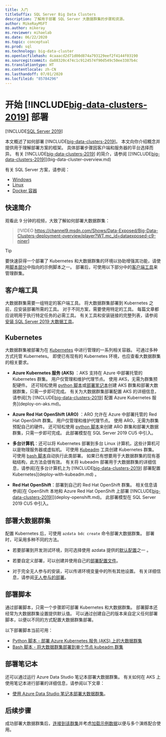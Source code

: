 ```yaml
---
title: 入门
titleSuffix: SQL Server Big Data Clusters
description: 了解用于部署 SQL Server 大数据群集的步骤和资源。
author: MikeRayMSFT
ms.author: mikeray
ms.reviewer: mihaelab
ms.date: 06/22/2020
ms.topic: conceptual
ms.prod: sql
ms.technology: big-data-cluster
ms.openlocfilehash: 4caaacd2d71d00d874a793129eef2f4144f03190
ms.sourcegitcommit: da88320c474c1c9124574f90d549c50ee3387b4c
ms.translationtype: HT
ms.contentlocale: zh-CN
ms.lasthandoff: 07/01/2020
ms.locfileid: "85784296"
---
```

# <a name="get-started-with-big-data-clusters-2019-deployment"></a>开始 [!INCLUDE[big-data-clusters-2019](../includes/ssbigdataclusters-ss-nover.md)] 部署

[!INCLUDE[SQL Server 2019](../includes/applies-to-version/sqlserver2019.md)]

本文概述了如何部署 [!INCLUDE[big-data-clusters-2019](../includes/ssbigdataclusters-ss-nover.md)]。 本文向你介绍概念并提供用于理解部署方案的框架。 具体部署步骤因客户端和服务器的平台选择而异。 有关 [!INCLUDE[big-data-clusters-2019](../includes/ssbigdataclusters-ss-nover.md)] 的简介，请参阅 [[!INCLUDE[big-data-clusters-2019](../includes/ssbigdataclusters-ver15.md)]](big-data-cluster-overview.md)

有关 SQL Server 方案，请参阅：

- [Windows](../database-engine/install-windows/install-sql-server.md)
- [Linux](../linux/sql-server-linux-setup.md)
- [Docker 容器](../linux/sql-server-linux-configure-docker.md)

## <a name="quick-introduction"></a>快速简介 

观看此 9 分钟的视频，大致了解如何部署大数据群集：

> [!VIDEO https://channel9.msdn.com/Shows/Data-Exposed/Big-Data-Clusters-deployment-overview/player?WT.mc_id=dataexposed-c9-niner]


> [!TIP]
> 要快速获得一个部署了 Kubernetes 和大数据群集的环境以协助增强其功能，请使用[脚本部分](#scripts)中指向的示例脚本之一。 部署后，可使用以下部分中的[客户端工具](#tools)来管理群集。


## <a name="client-tools"></a><a id="tools"></a> 客户端工具

大数据群集需要一组特定的客户端工具。 将大数据群集部署到 Kubernetes 之前，应安装部署所需的工具。 对于不同方案，需要使用特定的工具。 每篇文章都应说明用于执行特定任务的必需工具。 有关工具和安装链接的完整列表，请参阅[安装 SQL Server 2019 大数据工具](deploy-big-data-tools.md)。

## <a name="kubernetes"></a>Kubernetes

大数据群集被部署为在 [Kubernetes](https://kubernetes.io/docs/home) 中进行管理的一系列相关容器。 可通过多种方式托管 Kubernetes。 即使已有现有的 Kubernetes 环境，也应查看大数据群集的相关要求。

- **Azure Kubernetes 服务 (AKS)** ：AKS 支持在 Azure 中部署托管的 Kubernetes 群集。 用户仅管理和维护代理节点。 使用 AKS，无需为群集预配硬件。 还可轻松使用 [python 脚本](quickstart-big-data-cluster-deploy.md)或[部署笔记本](notebooks-deploy.md)创建 AKS 群集和部署大数据群集，只需一步即可完成。 有关为大数据群集部署配置 AKS 的详细信息，请参阅[为 [!INCLUDE[big-data-clusters-2019](../includes/ssbigdataclusters-ver15.md)] 配置 Azure Kubernetes 服务](deploy-on-aks.md)。

- **Azure Red Hat OpenShift (ARO)** ：ARO 允许在 Azure 中部署托管的 Red Hat OpenShift 群集。 用户仅管理和维护代理节点。 使用 ARO，无需为群集预配自己的硬件。 还可轻松使用 [python 脚本](quickstart-big-data-cluster-deploy-aro.md)来创建 ARO 群集和部署大数据群集，只需一步即可完成。 此部署模型在 SQL Server 2019 CU5 中引入。 

- **多台计算机**：还可以将 Kubernetes 部署到多台 Linux 计算机，这些计算机可以是物理服务器或虚拟机。 可使用 [Kubeadm](https://kubernetes.io/docs/setup/independent/create-cluster-kubeadm/) 工具创建 Kubernetes 群集。 可使用 [bash 脚本](deployment-script-single-node-kubeadm.md)自动执行此类部署。 如果已有想要用于大数据群集的现有基础结构，此方法会很有效。 有关将 kubeadm 部署用于大数据群集的详细信息，请参阅[在多台计算机上为 [!INCLUDE[big-data-clusters-2019](../includes/ssbigdataclusters-ver15.md)] 部署配置 Kubernetes](deploy-with-kubeadm.md)  。

- **Red Hat OpenShift**：部署到自己的 Red Hat OpenShift 群集。 相关信息请参阅[在 OpenShift 本地和 Azure Red Hat OpenShift 上部署 [!INCLUDE[big-data-clusters-2019](../includes/ssbigdataclusters-ss-nover.md)]](deploy-openshift.md)。 此部署模型在 SQL Server 2019 CU5 中引入。

## <a name="deploy-a-big-data-cluster"></a>部署大数据群集

配置 Kubernetes 后，可使用 `azdata bdc create` 命令部署大数据群集。 部署时，可采用多种不同的方法。

- 若要部署到开发测试环境，则可选择使用 azdata 提供的[默认配置](deployment-guidance.md#deploy)之一  。

- 若要自定义部署，可以创建并使用自己的[部署配置文件](deployment-guidance.md#configfile)。

- 对于完全无人参与的安装，可以传递环境变量中的所有其他设置。 有关详细信息，请参阅[无人参与的部署](deployment-guidance.md#unattended)。


## <a name="deployment-scripts"></a><a id="scripts"></a> 部署脚本

通过部署脚本，只需一个步骤即可部署 Kubernetes 和大数据群集。 部署脚本还经常为大数据群集设置提供默认值。 可以通过创建自己的版本来自定义任何部署脚本，以便以不同的方式配置大数据群集部署。

以下部署脚本当前可用：

- [Python 脚本 - 部署 Azure Kubernetes 服务 (AKS) 上的大数据群集](quickstart-big-data-cluster-deploy.md)
- [Bash 脚本 - 将大数据群集部署到单个节点 kubeadm 群集](deployment-script-single-node-kubeadm.md)

## <a name="deployment-notebooks"></a>部署笔记本

还可以通过运行 Azure Data Studio 笔记本部署大数据群集。 有关如何在 AKS 上使用笔记本进行部署的详细信息，请参阅以下文章：

- [使用 Azure Data Studio 笔记本部署大数据群集](notebooks-deploy.md)。

## <a name="next-steps"></a>后续步骤

成功部署大数据群集后，[连接到该群集](connect-to-big-data-cluster.md)并考虑[加载示例数据](tutorial-load-sample-data.md)以便与多个演练配合使用。
